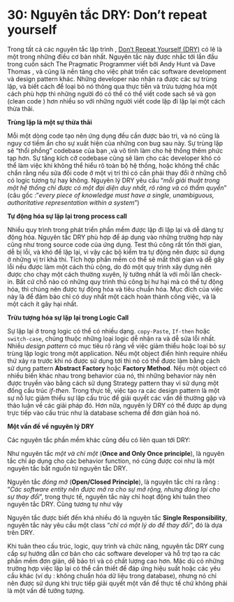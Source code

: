 # 30: Nguyên tắc DRY: Don’t repeat yourself

Trong tất cả các nguyên tắc lập trình , [Don’t Repeat Yourself (DRY)](https://en.wikipedia.org/wiki/Don%27t_repeat_yourself) có lẽ là một trong những điều cơ bản nhất. Nguyên tắc này được nhắc tới lần đầu trong cuốn sách The Pragmatic Programmer​ viết bởi Andy Hunt và Dave Thomas , và cũng là nền tảng cho việc phát triển các software development và design pattern khác. Những developer nào nhận ra được các sự trùng lặp, và biết cách để loại bỏ nó thông qua thực tiễn và trừu tượng hóa một cách phù hợp thì những người đó có thể có thể viết code sạch sẽ và gọn (clean code ) hơn nhiều so với những người viết code lặp đi lặp lại một cách thừa thãi.

**Trùng lặp là một sự thừa thãi**

Mỗi một dòng code tạo nên ứng dụng đều cần được bảo trì, và nó cũng là nguy cơ tiềm ẩn cho sự xuất hiện của những con bug sau này. Sự trùng lặp sẽ “thổi phồng” codebase của bạn ,và vô tình làm cho hệ thống thêm phức tạp hơn. Sự tăng kích cỡ codebase cũng sẽ làm cho các developer khó có thể làm việc khi không thể hiểu rõ toàn bộ hệ thống, hoặc không thể chắc chắn rằng nếu sửa đổi code ở một vị trí thì có cần phải thay đổi ở những chỗ có logic tương tự hay không. Nguyên lý DRY yêu cầu “*mỗi giải thuật trong một hệ thống chỉ được có một đại diện duy nhất, rõ ràng và có thẩm quyền*” (câu gốc :”*every piece of knowledge must have a single, unambiguous, authoritative representation within a system*”)

**Tự động hóa sự lặp lại trong process call**

Nhiều quy trình trong phát triển phần mềm được lặp đi lặp lại và dễ dàng tự động hóa. Nguyên tắc DRY phù hợp để áp dụng vào những trường hợp này cũng như trong source code của ứng dụng. Test thủ công rất tốn thời gian, dễ bị lỗi, và khó để lặp lại, vì vậy các bộ kiểm tra tự động nên được sử dụng ở những vị trí khả thi. Tích hợp phần mềm có thể sẽ mất thời gian và dễ gây lỗi nếu được làm một cách thủ cộng, do đó một quy trình xây dựng nên được cho chạy một cách thường xuyên, lý tưởng nhất là với mỗi lần check-in. Bất cứ chỗ nào có những quy trình thủ công bị hư hại mà có thể tự động hóa, thì chúng nên được tự động hóa và tiêu chuẩn hóa. Mục đích của việc này là để đảm bảo chỉ có duy nhất một cách hoàn thành công việc, và là một cách ít gây hại nhất.

**Trừu tượng hóa sự lặp lại trong Logic Call**

Sự lặp lại ở trong logic có thể có nhiều dạng. `copy-Paste`, `If-then` hoặc `switch-case`, chúng thuộc những loại logic dễ nhận ra và dễ sửa lỗi nhất. Nhiều *design pattern* có mục tiêu rõ ràng về việc giảm thiểu hoặc loại bỏ sự trùng lặp logic trong một application. Nếu một object điển hình require nhiều thứ xảy ra trước khi nó được sử dụng tới thì nó có thể được làm bằng cách sử dụng pattern **Abstract Factory** hoặc **Factory Method**. Nếu một object có nhiều biến khác nhau trong behavior của nó, thì những behavior này nên được truyền vào bằng cách sử dụng Strategy pattern thay vì sử dụng một đống cấu trúc *if-then*. Trong thực tế, việc tạo ra các design pattern là một sự nỗ lực giảm thiểu sự lặp cấu trúc để giải quyết các vấn đề thường gặp và thảo luận về các giải pháp đó. Hơn nữa, nguyên lý DRY có thể được áp dụng trực tiếp vào cấu trúc như là database schema để đơn giản hoá nó.

**Một vấn đề về nguyên lý DRY**

Các nguyên tắc phần mềm khác cũng đều có liên quan tới DRY:

Như nguyên tắc *một và chỉ một* (**Once and Only Once principle**), là nguyên tắc chỉ áp dụng cho các behavior function, nó cũng được coi như là một nguyên tắc bắt nguồn từ nguyên tắc DRY. 

Nguyên tắc *đóng mở* (**Open/Closed Principle**), là nguyên tắc chỉ ra rằng : ”*Các software entity nên được mở ra cho sự mở rộng, nhưng đóng lại cho sự thay đổi*”, trong thực tế, nguyên tắc này chỉ hoạt động khi tuân theo nguyên tắc DRY. Cũng tương tự như vậy

Nguyên tắc được biết đến khá nhiều đó là nguyên tắc **Single Responsibility**, nguyên tắc này yêu cầu một class “*chỉ có một lý do để thay đổi*“, đó là dựa trên DRY.

Khi tuân theo cấu trúc, logic, quy trình và chức năng, nguyên tắc DRY cung cấp sự hướng dẫn cơ bản cho các software developer và hỗ trợ tạo ra các phần mềm đơn giản, dễ bảo trì và có chất lượng cao hơn. Mặc dù có những trường hợp việc lặp lại có thể cần thiết để đáp ứng hiệu suất hoặc các yêu cầu khác (ví dụ : không chuẩn hóa dữ liệu trong database), nhưng nó chỉ nên được sử dụng khi trực tiếp giải quyết một vấn đề thực tế chứ không phải là một vấn đề tưởng tượng.

